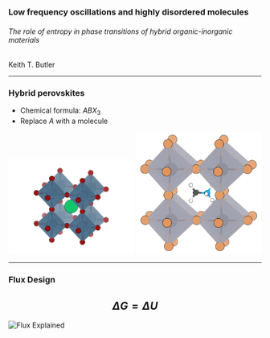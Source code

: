 ### Low frequency oscillations and highly disordered molecules
###### The role of entropy in phase transitions of hybrid organic-inorganic materials

 Keith T. Butler

---
### Hybrid perovskites

* Chemical formula: $ABX_3$
* Replace $A$ with a molecule 

<img src="Figures/CaTiO3.png" alt="caTiO3" style="width: 250px;"/> <img src="Figures/MAPbBr3.png" alt="MAPbBr3" style="width: 250px;"/>

---

### Flux Design

$$\Delta G = \Delta U$$
---

![Flux Explained](https://facebook.github.io/flux/img/flux-simple-f8-diagram-explained-1300w.png)

